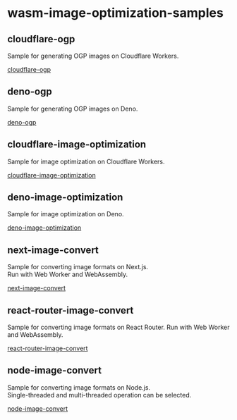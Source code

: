 # wasm-image-optimization-samples

## cloudflare-ogp

Sample for generating OGP images on Cloudflare Workers.

[cloudflare-ogp](./cloudflare-ogp/)

## deno-ogp

Sample for generating OGP images on Deno.

[deno-ogp](./deno-ogp/)

## cloudflare-image-optimization

Sample for image optimization on Cloudflare Workers.

[cloudflare-image-optimization](./cloudflare-image-optimization/)

## deno-image-optimization

Sample for image optimization on Deno.

[deno-image-optimization](./deno-image-optimization/)

## next-image-convert

Sample for converting image formats on Next.js.  
Run with Web Worker and WebAssembly.

[next-image-convert](./next-image-convert/)

## react-router-image-convert

Sample for converting image formats on React Router.
Run with Web Worker and WebAssembly.

[react-router-image-convert](./react-router-image-convert/)

## node-image-convert

Sample for converting image formats on Node.js.  
Single-threaded and multi-threaded operation can be selected.

[node-image-convert](./node-image-convert/)
